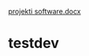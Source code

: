 [projekti software.docx](https://github.com/stefakris/Software-Engineering-Project/files/11162790/projekti.software.docx)
# testdev
